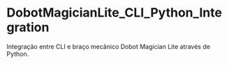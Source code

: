 # DobotMagicianLite_CLI_Python_Integration
Integração entre CLI e braço mecânico Dobot Magician Lite através de Python.
